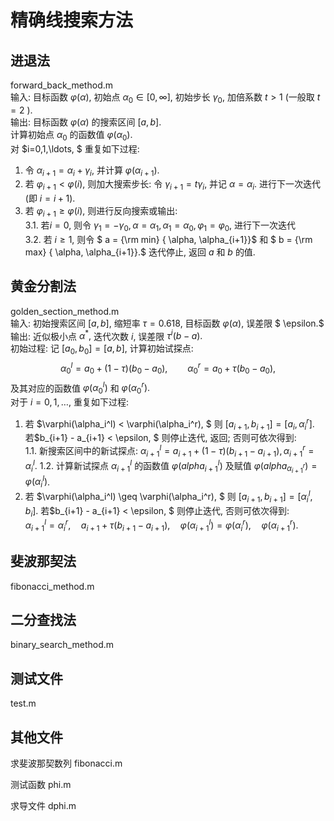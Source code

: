 # 精确线搜索方法

## 进退法  
forward_back_method.m   
输入: 目标函数 $\varphi(\alpha)$, 初始点 $\alpha_{0} \in [0, \infty],$ 初始步长 $\gamma_0$, 加倍系数 $t>1$ (一般取 $t=2$ ).   
输出: 目标函数 $\varphi(\alpha)$ 的搜索区间 $[a,b].$  
计算初始点 $\alpha_0$ 的函数值 $\varphi(\alpha_0).$  
对 $i=0,1,\ldots, $ 重复如下过程:  
1. 令 $\alpha_{i+1} = \alpha_i + \gamma_i,$ 并计算 $\varphi(\alpha_{i+1}).$
2. 若 $\varphi_{i+1} < \varphi(i),$ 则加大搜索步长: 令 $\gamma_{i+1} = t\gamma_{i},$ 并记 $\alpha = \alpha_i.$ 进行下一次迭代(即 $i = i+1$).
3. 若 $\varphi_{i+1} \geq \varphi(i),$ 则进行反向搜索或输出:  
    3.1. 若$i = 0$, 则令 $\gamma_1 = - \gamma_0, \alpha = \alpha_1, \alpha_1 = \alpha_0, \varphi_1 = \varphi_0,$ 进行下一次迭代   
    3.2. 若 $i \geq 1 ,$ 则令 $ a = {\rm min} \{ \alpha, \alpha_{i+1}\}$ 和 $ b = {\rm max} \{ \alpha, \alpha_{i+1}\}.$ 迭代停止, 返回 $a$ 和 $b$ 的值.

## 黄金分割法 
golden_section_method.m  
输入: 初始搜索区间 $[a,b]$, 缩短率 $\tau = 0.618,$ 目标函数 $\varphi(\alpha)$, 误差限 $ \epsilon.$   
输出: 近似极小点 $\alpha^*,$ 迭代次数 $i$, 误差限 $\tau^i(b - a).$   
初始过程: 记 $[a_0, b_0] = [a, b],$ 计算初始试探点:  
$$
    \alpha_0^l=a_0 + (1 - \tau)(b_0 - a_0), \qquad \alpha_0^r = a_0 + \tau(b_0 - a_0),
$$
及其对应的函数值 $\varphi(\alpha_0^l)$ 和 $\varphi(\alpha_0^r).$  
对于 $i = 0,1, \ldots,$ 重复如下过程:  
1. 若 $\varphi(\alpha_i^l) < \varphi(\alpha_i^r), $ 则 $[a_{i+1}, b_{i+1}] = [a_i, \alpha^r_i].$ 若$b_{i+1} - a_{i+1} < \epsilon, $ 则停止迭代, 返回; 否则可依次得到:  
    1.1. 新搜索区间中的新试探点: $\alpha_{i+1}^l = a_{i+1} + (1-\tau)(b_{i+1} - a_{i+1}), \alpha_{i+1}^r = \alpha_i^l.$
    1.2. 计算新试探点 $\alpha_{i+1}^l$ 的函数值 $\varphi(alpha_{i+1}^l)$ 及赋值 $\varphi(alpha_{\alpha_{i+1}^r}) = \varphi(\alpha_i^l)$.
2. 若 $\varphi(\alpha_i^l) \geq \varphi(\alpha_i^r), $ 则 $[a_{i+1}, b_{i+1}] = [\alpha_i^l, b_i].$ 若$b_{i+1} - a_{i+1} < \epsilon, $ 则停止迭代, 否则可依次得到:   
 $\alpha_{i+1}^l = \alpha_{i}^r, \quad a_{i+1} + \tau(b_{i+1} - a_{i+1}), \quad \varphi(\alpha_{i+1}^l) = \varphi(\alpha_i^r), \quad \varphi(\alpha_{i+1}^r).$

## 斐波那契法 
fibonacci_method.m

## 二分查找法 
binary_search_method.m

## 测试文件 
test.m

## 其他文件 
求斐波那契数列  fibonacci.m

测试函数        phi.m

求导文件        dphi.m
